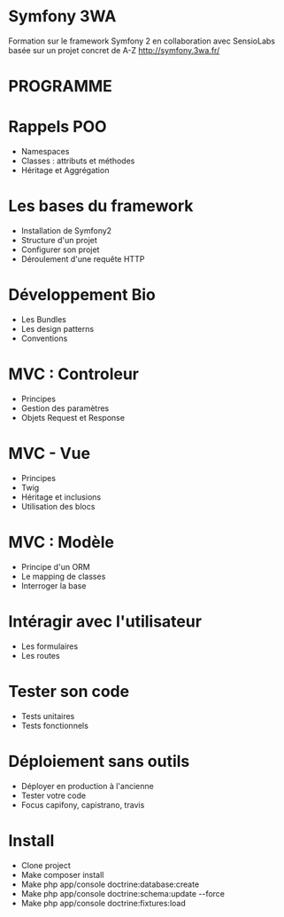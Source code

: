Symfony 3WA
========================
Formation sur le framework Symfony 2 en collaboration avec SensioLabs basée sur un projet concret de A-Z http://symfony.3wa.fr/

PROGRAMME
========================

Rappels POO
========================
- Namespaces
- Classes : attributs et méthodes
- Héritage et Aggrégation

Les bases du framework
========================
- Installation de Symfony2
- Structure d'un projet
- Configurer son projet
- Déroulement d'une requête HTTP

Développement Bio
========================
- Les Bundles
- Les design patterns
- Conventions

MVC : Controleur
========================
- Principes
- Gestion des paramètres
- Objets Request et Response

MVC - Vue
========================
- Principes
- Twig
- Héritage et inclusions
- Utilisation des blocs

MVC : Modèle
========================
- Principe d'un ORM
- Le mapping de classes
- Interroger la base
 
Intéragir avec l'utilisateur
========================
- Les formulaires
- Les routes

Tester son code
========================
- Tests unitaires
- Tests fonctionnels
 
Déploiement sans outils
========================
- Déployer en production à l'ancienne
- Tester votre code
- Focus capifony, capistrano, travis 
 
Install
========================
- Clone project
- Make composer install
- Make php app/console doctrine:database:create
- Make php app/console doctrine:schema:update --force
- Make php app/console doctrine:fixtures:load

